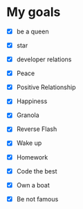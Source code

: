 # My goals
- [x] be a queen
- [x] star
- [x] developer relations
- [x] Peace
- [x] Positive Relationship 
- [x] Happiness
- [x] Granola

- [x] Reverse Flash
- [x] Wake up
- [x] Homework
- [x] Code the best
- [x] Own a boat
- [x] Be not famous
